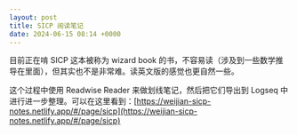 ```yaml
---
layout: post
title: SICP 阅读笔记
date: 2024-06-15 08:14 +0000
---
```


目前正在啃 SICP 这本被称为 wizard book 的书，不容易读（涉及到一些数学推导在里面），但其实也不是非常难。读英文版的感觉也更自然一些。

这个过程中使用 Readwise Reader 来做划线笔记，然后把它们导出到 Logseq 中进行进一步整理。可以在这里看到：[https://weijian-sicp-notes.netlify.app/#/page/sicp](https://weijian-sicp-notes.netlify.app/#/page/sicp)
